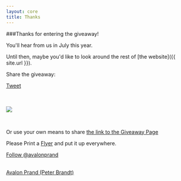 ```yaml
---
layout: core
title: Thanks
---
```


<div id="fb-root"></div>
<script>(function(d, s, id) {
  var js, fjs = d.getElementsByTagName(s)[0];
  if (d.getElementById(id)) return;
  js = d.createElement(s); js.id = id;
  js.src = "//connect.facebook.net/en_GB/sdk.js#xfbml=1&version=v2.3&appId=553284244704670";
  fjs.parentNode.insertBefore(js, fjs);
}(document, 'script', 'facebook-jssdk'));</script>

###Thanks for entering the giveaway!

You'll hear from us in July this year.

Until then, maybe you'd like to look around the rest of [the website]({{ site.url }}).

<div class="row">
<div class="col-sm-4">
<p>
Share the giveaway:</p>
<a href="https://twitter.com/share" class="twitter-share-button" data-url="http://www.peterbrandt.com.au/eofygiveaway.html" data-text="Win one of 4 framed pastel drawings: Marilyn, Fan Girl, Autumn or Leura" data-via="avalonprand" data-size="large">Tweet</a>
<script>!function(d,s,id){var js,fjs=d.getElementsByTagName(s)[0],p=/^http:/.test(d.location)?'http':'https';if(!d.getElementById(id)){js=d.createElement(s);js.id=id;js.src=p+'://platform.twitter.com/widgets.js';fjs.parentNode.insertBefore(js,fjs);}}(document, 'script', 'twitter-wjs');</script>
<br />
<div class="fb-share-button" data-href="http://www.peterbrandt.com.au/eofygiveaway.html" data-layout="button_count"></div>

<br />
<br />

<a href="//www.pinterest.com/pin/create/button/?url=http%3A%2F%2Fwww.peterbrandt.com.au%2Feofygiveaway.html&media=http%3A%2F%2Fwww.peterbrandt.com.au%2Fimages%2Feofygiveaway.jpg&description=EOFY%20Giveaway%202015%20-%204%20framed%20portraits%20by%20Peter%20Brandt" data-pin-do="buttonPin" data-pin-config="beside" data-pin-color="red" data-pin-height="28"><img src="//assets.pinterest.com/images/pidgets/pinit_fg_en_rect_red_28.png" /></a>
<!-- Please call pinit.js only once per page -->
<script type="text/javascript" async defer src="//assets.pinterest.com/js/pinit.js"></script>

<br />

<p>Or use your own means to share <a href="{{ site.url }}/eofygiveaway.html">the link to the Giveaway Page</a></p>

<p>Please Print a <a href="{{ site.url }}/pdf/eofy2015.pdf">Flyer</a> and put it up everywhere.</p>

</div>
<div class="col-sm-4">
</div>
<div class="col-sm-4">
<a href="https://twitter.com/avalonprand" class="twitter-follow-button" data-show-count="false">Follow @avalonprand</a>
<br />
<div class="fb-follow" data-href="https://www.facebook.com/avalonprand" data-colorscheme="light" data-layout="standard" data-show-faces="true"></div>

<br />

<a data-pin-do="buttonFollow" href="http://www.pinterest.com/avalonprand/">Avalon Prand (Peter Brandt)</a>

</div>
</div>

